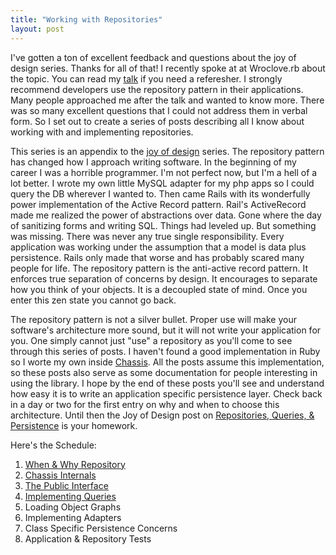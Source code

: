 ```yaml
---
title: "Working with Repositories"
layout: post
---
```


I've gotten a ton of excellent feedback and questions about the joy of
design series. Thanks for all of that! I recently spoke at at
Wroclove.rb about the topic. You can read my
[talk](/2014/03/rethinking-application-architecture-talk) if you need
a referesher. I strongly recommend developers use the repository
pattern in their applications. Many people approached me after the
talk and wanted to know more. There was so many excellent questions
that I could not address them in verbal form. So I set out to create a
series of posts describing all I know about working with and
implementing repositories.

This series is an appendix to the [joy of
design](/2014/01/rediscovering-the-joy-of-design/) series. The
repository pattern has changed how I approach writing software. In the
beginning of my career I was a horrible programmer. I'm not perfect
now, but I'm a hell of a lot better. I wrote my own little MySQL
adapter for my php apps so I could query the DB wherever I wanted to.
Then came Rails with its wonderfully power implementation of the
Active Record pattern. Rail's ActiveRecord made me realized the power
of abstractions over data. Gone where the day of sanitizing forms and
writing SQL. Things had leveled up. But something was missing. There
was never any true single responsibility. Every application was working
under the assumption that a model is data plus persistence. Rails only
made that worse and has probably scared many people for life. The
repository pattern is the anti-active record pattern. It enforces true
separation of concerns by design. It encourages to separate how you
think of your objects. It is a decoupled state of mind. Once you enter
this zen state you cannot go back.

The repository pattern is not a silver bullet. Proper use will make
your software's architecture more sound, but it will not write your
application for you. One simply cannot just "use" a repository as
you'll come to see through this series of posts. I haven't found a
good implementation in Ruby so I worte my own inside
[Chassis](https://github.com/ahawkins/chassis). All the posts assume
this implementation, so these posts also serve as some documentation
for people interesting in using the library. I hope by the end of
these posts you'll see and understand how easy it is to write an
application specific persistence layer. Check back in a day or two for
the first entry on why and when to choose this architecture. Until
then the Joy of Design post on [Repositories, Queries, &
Persistence](/2014/01/pesistence_with_repository_and_query_patterns/)
is your homework.

Here's the Schedule:

1. [When & Why Repository](/2014/04/repositories-when-and-why/)
2. [Chassis Internals](/2014/04/repositories-chassis-internals/)
2. [The Public Interface](/2014/04/repositories-the-public-interface/)
3. [Implementing Queries](/2014/04/repositoreis-implementing-queries/)
4. Loading Object Graphs
5. Implementing Adapters
6. Class Specific Persistence Concerns
7. Application & Repository Tests
